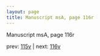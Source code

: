 ```yaml
---
layout: page
title: Manuscript msA, page 116r
---
```


Manuscript msA, page 116r

prev:  [115v](../115v) | next:  [116v](../116v)